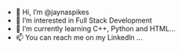 - 👋 Hi, I’m @jaynaspikes
- 👀 I’m interested in Full Stack Development
- 🌱 I’m currently learning C++, Python and HTML...
- 📫 You can reach me on my Linkedln ...

<!---
jaynaspikes/jaynaspikes is a ✨ special ✨ repository because its `README.md` (this file) appears on your GitHub profile.
You can click the Preview link to take a look at your changes.
--->
